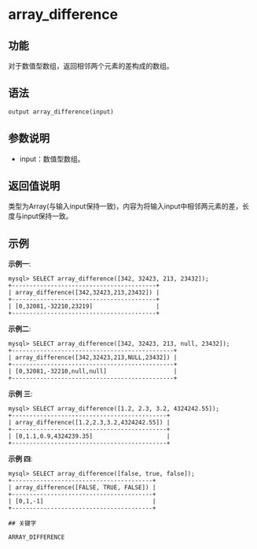 # array_difference

## 功能

对于数值型数组，返回相邻两个元素的差构成的数组。

## 语法

```Haskell
output array_difference(input)
```

## 参数说明

* input：数值型数组。

## 返回值说明

类型为Array(与输入input保持一致)，内容为将输入input中相邻两元素的差，长度与input保持一致。

## 示例

**示例一**:

```plain text
mysql> SELECT array_difference([342, 32423, 213, 23432]);
+-----------------------------------------+
| array_difference([342,32423,213,23432]) |
+-----------------------------------------+
| [0,32081,-32210,23219]                  |
+-----------------------------------------+
```

**示例二**:

```plain text
mysql> SELECT array_difference([342, 32423, 213, null, 23432]);
+----------------------------------------------+
| array_difference([342,32423,213,NULL,23432]) |
+----------------------------------------------+
| [0,32081,-32210,null,null]                   |
+----------------------------------------------+
```

**示例 三**:

```plain text
mysql> SELECT array_difference([1.2, 2.3, 3.2, 4324242.55]);
+--------------------------------------------+
| array_difference([1.2,2.3,3.2,4324242.55]) |
+--------------------------------------------+
| [0,1.1,0.9,4324239.35]                     |
+--------------------------------------------+
```

**示例 四**:

```plain text
mysql> SELECT array_difference([false, true, false]);
+----------------------------------------+
| array_difference([FALSE, TRUE, FALSE]) |
+----------------------------------------+
| [0,1,-1]                               |
+----------------------------------------+

## 关键字

ARRAY_DIFFERENCE
